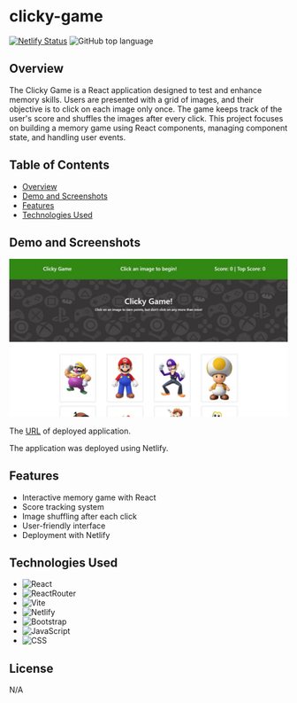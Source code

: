 # clicky-game

[![Netlify Status](https://api.netlify.com/api/v1/badges/e8687fca-03e9-4b03-91de-462e39f21353/deploy-status)](https://app.netlify.com/sites/clicky-game-mario/deploys)
![GitHub top language](https://img.shields.io/github/languages/top/paulinasiwko/clicky-game)

## Overview

The Clicky Game is a React application designed to test and enhance memory skills. Users are presented with a grid of images, and their objective is to click on each image only once. The game keeps track of the user's score and shuffles the images after every click. This project focuses on building a memory game using React components, managing component state, and handling user events.

## Table of Contents

- [Overview](#overview)
- [Demo and Screenshots](#demo-and-screenshots)
- [Features](#features)
- [Technologies Used](#technologies-used)

## Demo and Screenshots

![A screenshot of the deployed application](./src/assets/img/clicky-game.JPG)

The [URL](https://clicky-game-mario.netlify.app/) of deployed application.

The application was deployed using Netlify.

## Features

- Interactive memory game with React
- Score tracking system
- Image shuffling after each click
- User-friendly interface
- Deployment with Netlify

## Technologies Used

- ![React](https://img.shields.io/badge/React-20232A?style=for-the-badge&logo=react&logoColor=61DAFB)
- ![ReactRouter](https://img.shields.io/badge/React_Router-CA4245?style=for-the-badge&logo=react-router&logoColor=white)
- ![Vite](https://img.shields.io/badge/Vite-B73BFE?style=for-the-badge&logo=vite&logoColor=FFD62E)
- ![Netlify](https://img.shields.io/badge/Netlify-00C7B7?style=for-the-badge&logo=netlify&logoColor=white)
- ![Bootstrap](https://img.shields.io/badge/Bootstrap-563D7C?style=for-the-badge&logo=bootstrap&logoColor=white)
- ![JavaScript](https://img.shields.io/badge/JavaScript-323330?style=for-the-badge&logo=javascript&logoColor=F7DF1E) 
- ![CSS](https://img.shields.io/badge/CSS3-1572B6?style=for-the-badge&logo=css3&logoColor=white)

## License

N/A